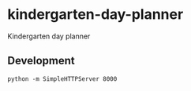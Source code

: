 # kindergarten-day-planner

Kindergarten day planner

## Development

```
python -m SimpleHTTPServer 8000
```
